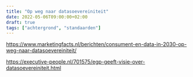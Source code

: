 ```yaml
---
title: "Op weg naar datasoevereiniteit"
date: 2022-05-06T09:00:00+02:00
draft: true
tags: ["achtergrond", "standaarden"]
---
```


https://www.marketingfacts.nl/berichten/consument-en-data-in-2030-op-weg-naar-datasoevereiniteit/

https://executive-people.nl/701575/egp-geeft-visie-over-datasoevereiniteit.html
